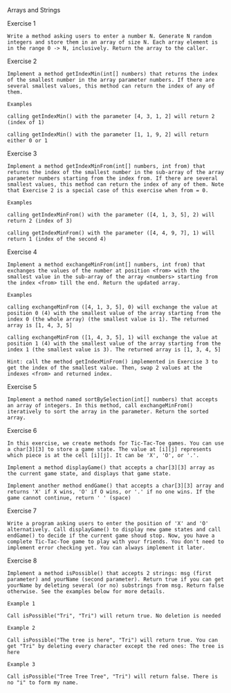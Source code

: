 Arrays and Strings

Exercise 1

    Write a method asking users to enter a number N. Generate N random integers and store them in an array of size N. Each array element is in the range 0 -> N, inclusively. Return the array to the caller.

Exercise 2

    Implement a method getIndexMin(int[] numbers) that returns the index of the smallest number in the array parameter numbers. If there are several smallest values, this method can return the index of any of them.

    Examples

    calling getIndexMin() with the parameter [4, 3, 1, 2] will return 2 (index of 1)

    calling getIndexMin() with the parameter [1, 1, 9, 2] will return either 0 or 1

Exercise 3

    Implement a method getIndexMinFrom(int[] numbers, int from) that returns the index of the smallest number in the sub-array of the array parameter numbers starting from the index from. If there are several smallest values, this method can return the index of any of them. Note that Exercise 2 is a special case of this exercise when from = 0.

    Examples

    calling getIndexMinFrom() with the parameter ([4, 1, 3, 5], 2) will return 2 (index of 3)

    calling getIndexMinFrom() with the parameter ([4, 4, 9, 7], 1) will return 1 (index of the second 4)

Exercise 4

    Implement a method exchangeMinFrom(int[] numbers, int from) that exchanges the values of the number at position <from> with the smallest value in the sub-array of the array <numbers> starting from the index <from> till the end. Return the updated array.

    Examples

    calling exchangeMinFrom ([4, 1, 3, 5], 0) will exchange the value at position 0 (4) with the smallest value of the array starting from the index 0 (the whole array) (the smallest value is 1). The returned array is [1, 4, 3, 5]

    calling exchangeMinFrom ([1, 4, 3, 5], 1) will exchange the value at position 1 (4) with the smallest value of the array starting from the index 1 (the smallest value is 3). The returned array is [1, 3, 4, 5]

    Hint: call the method getIndexMinFrom() implemented in Exercise 3 to get the index of the smallest value. Then, swap 2 values at the indexes <from> and returned index.

Exercise 5

    Implement a method named sortBySelection(int[] numbers) that accepts an array of integers. In this method, call exchangeMinFrom() iteratively to sort the array in the parameter. Return the sorted array.

Exercise 6

    In this exercise, we create methods for Tic-Tac-Toe games. You can use a char[3][3] to store a game state. The value at [i][j] represents which piece is at the cell [i][j]. It can be 'X', 'O', or '.'.

    Implement a method displayGame() that accepts a char[3][3] array as the current game state, and displays that game state.

    Implement another method endGame() that accepts a char[3][3] array and returns 'X' if X wins, 'O' if O wins, or '.' if no one wins. If the game cannot continue, return ' ' (space)

Exercise 7

    Write a program asking users to enter the position of 'X' and 'O' alternatively. Call displayGame() to display new game states and call endGame() to decide if the current game shoud stop. Now, you have a complete Tic-Tac-Toe game to play with your friends. You don't need to implement error checking yet. You can always implement it later.

Exercise 8

    Implement a method isPossible() that accepts 2 strings: msg (first parameter) and yourName (second parameter). Return true if you can get yourName by deleting several (or no) substrings from msg. Return false otherwise. See the examples below for more details.

    Example 1

    Call isPossible("Tri", "Tri") will return true. No deletion is needed

    Example 2

    Call isPossible("The tree is here", "Tri") will return true. You can get "Tri" by deleting every character except the red ones: The tree is here

    Example 3

    Call isPossible("Tree Tree Tree", "Tri") will return false. There is no "i" to form my name.